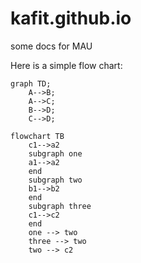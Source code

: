 # kafit.github.io
some docs for MAU


Here is a simple flow chart:

```mermaid
graph TD;
    A-->B;
    A-->C;
    B-->D;
    C-->D;
```

```mermaid
flowchart TB
    c1-->a2
    subgraph one
    a1-->a2
    end
    subgraph two
    b1-->b2
    end
    subgraph three
    c1-->c2
    end
    one --> two
    three --> two
    two --> c2
```